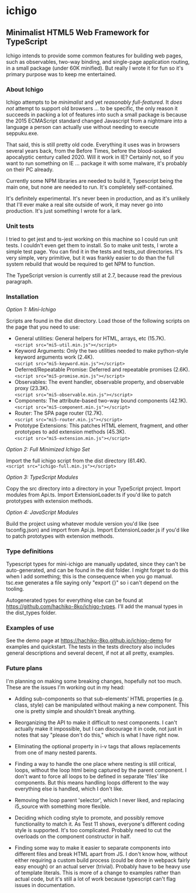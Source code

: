 # ichigo
## Minimalist HTML5 Web Framework for TypeScript

Ichigo intends to provide some common features for building web pages, such as observables, two-way binding, and single-page application routing, in a small package (under 60K minified). But really I wrote it for fun so it's primary purpose was to keep me entertained.

### About Ichigo

Ichigo attempts to be _minimalist_ and yet _reasonably full-featured_. It _does not_ attempt to support old browsers ... to be specific, the only reason it succeeds in packing a lot of features into such a small package is because the 2015 ECMAScript standard changed Javascript from a nightmare into a language a person can actually use without needing to execute seppuku.exe.

That said, this is still pretty old code. Everything it uses was in browsers several years back, from the Before Times, before the blood-soaked apocalyptic century called 2020. Will it work in IE? Certainly not, so if you want to run something on IE ... package it with some malware, it's probably on their PC already.

Currently some NPM libraries are needed to build it, Typescript being the main one, but none are needed to run. It's completely self-contained.

It's definitely experimental. It's never been in production, and as it's unlikely that I'll ever make a real site outside of work, it may never go into production. It's just something I wrote for a lark.

### Unit tests

I tried to get jest and ts-jest working on this machine so I could run unit tests. I couldn't even get them to install. So to make unit tests, I wrote a simple test page. You can find it in the tests and tests_out directories. It's very simple, very primitive, but it was frankly easier to do than the full system rebuild that would be required to get NPM to function.

The TypeScript version is currently still at 2.7, because read the previous paragraph.

### Installation

_Option 1: Mini-Ichigo_

Scripts are found in the dist directory. Load those of the following scripts on the page that you need to use:

* General utilities: General helpers for HTML, arrays, etc (15.7K).  
`<script src="mi5-util.min.js"></script>`
* Keyword Arguments: Only the two utilities needed to make python-style keyword arguments work (2.4K).  
`<script src="mi5-keyword.min.js"></script>`
* Deferred/Repeatable Promise: Deferred and repeatable promises (2.6K).  
`<script src="mi5-promise.min.js"></script>`
* Observables: The event handler, observable property, and observable proxy (23.3K).  
`<script src="mi5-observable.min.js"></script>`
* Components: The attribute-based two-way bound components (42.1K).  
`<script src="mi5-component.min.js"></script>`
* Router: The SPA page router (12.7K).  
`<script src="mi5-router.min.js"></script>`
* Prototype Extensions: This patches HTML element, fragment, and other prototypes to add extension methods (45.3K).  
`<script src="mi5-extension.min.js"></script>`

_Option 2: Full Minimized Ichigo Set_

Import the full ichigo script from the dist directory (61.4K).  
`<script src="ichigo-full.min.js"></script>`

_Option 3: TypeScript Modules_

Copy the src directory into a directory in your TypeScript project. Import modules from Api.ts. Import ExtensionLoader.ts if you'd like to patch prototypes with extension methods.

_Option 4: JavaScript Modules_

Build the project using whatever module version you'd like (see tsconfig.json) and import from Api.js. Import ExtensionLoader.js if you'd like to patch prototypes with extension methods.

### Type definitions

Typescript types for mini-ichigo are manually updated, since they can't be auto-generated, and can be found in the dist folder. I might forget to do this when I add something; this is the consequence when you go manual. tsc.exe generates a file saying only "export {}" so i can't depend on the tooling.

Autogenerated types for everything else can be found at https://github.com/hachiko-8ko/ichigo-types. I'll add the manual types in the dist_types folder.

### Examples of use

See the demo page at https://hachiko-8ko.github.io/ichigo-demo for examples and quickstart. The tests in the tests directory also includes general descriptions and several decent, if not at all pretty, examples.

### Future plans

I'm planning on making some breaking changes, hopefully not too much. These are the issues I'm working out in my head:

* Adding sub-components so that sub-elements' HTML properties (e.g. class, style) can be manipulated without making a new component. This one is pretty simple and shouldn't break anything.

* Reorganizing the API to make it difficult to nest components. I can't actually make it impossible, but I can discourage it in code, not just in notes that say "please don't do this," which is what I have right now.

* Eliminating the optional property in i-v tags that allows replacements from one of many nested parents.

* Finding a way to handle the one place where nesting is still critical, loops, without the loop html being captured by the parent component. I don't want to force all loops to be defined in separate 'files' like components. But this means handling loops different to the way everything else is handled, which I don't like.

* Removing the loop parent 'selector', which I never liked, and replacing i5_source with something more flexible.

* Deciding which coding style to promote, and possibly remove functionality to match it. As Test 11 shows, everyone's different coding style is supported. It's too complicated. Probably need to cut the overloads on the component constructor in half.

* Finding some way to make it easier to separate components into different files and break HTML apart from JS. I don't know how, without either requiring a custom build process (could be done in webpack fairly easy enough) or an actual server (trivial). Probably have to be heavy use of template literals. This is more of a change to examples rather than actual code, but it's still a lot of work because typescript can't flag issues in documentation.